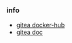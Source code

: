 ### info
- [gitea docker-hub](https://hub.docker.com/r/gitea/gitea)
- [gitea doc](https://docs.gitea.io/en-us/install-with-docker/)
